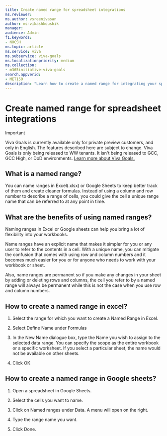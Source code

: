 ```yaml
---
title: Create named range for spreadsheet integrations
ms.reviewer: 
ms.author: vsreenivasan
author: ms-vikashkoushik
manager: 
audience: Admin
f1.keywords:
- NOCSH
ms.topic: article
ms.service: viva
ms.subservice: viva-goals
ms.localizationpriority: medium
ms.collection:  
- m365initiative-viva-goals  
search.appverid:
- MET150
description: "Learn how to create a named range for integrating your spreadsheet data with your OKRs in Viva Goals. "
---
```


# Create named range for spreadsheet integrations 

> [!IMPORTANT]
> Viva Goals is currently available only for private preview customers, and only in English. The features described here are subject to change. Viva Goals is only being released to WW tenants. It isn't being released to GCC, GCC High, or DoD environments. [Learn more about Viva Goals.](https://go.microsoft.com/fwlink/?linkid=2189933)

## What is a named range?

You can name ranges in Excel(.xlsx) or Google Sheets to keep better track of them and create cleaner formulas. Instead of using a column and row number to describe a range of cells, you could give the cell a unique range name that can be referred to at any point in time.

## What are the benefits of using named ranges?

Naming ranges in Excel or Google sheets can help you bring a lot of flexibility into your workbooks.

Name ranges have an explicit name that makes it simpler for you or any user to refer to the contents in a cell. With a unique name, you can mitigate the confusion that comes with using row and column numbers and it becomes much easier for you or for anyone who needs to work with your workbook or sheet.

Also, name ranges are permanent so if you make any changes in your sheet by adding or deleting rows and columns, the cell you refer to by a named range will always be permanent while this is not the case when you use row and column numbers.

## How to create a named range in excel?

1. Select the range for which you want to create a Named Range in Excel.

2. Select Define Name under Formulas

3. In the New Name dialogue box, type the Name you wish to assign to the selected data range. You can specify the scope as the entire workbook or a specific worksheet. If you select a particular sheet, the name would not be available on other sheets.

4. Click OK

## How to create a named range in Google sheets?

1. Open a spreadsheet in Google Sheets.

2. Select the cells you want to name.

3. Click on Named ranges under Data. A menu will open on the right.

4. Type the range name you want.

5. Click Done.
